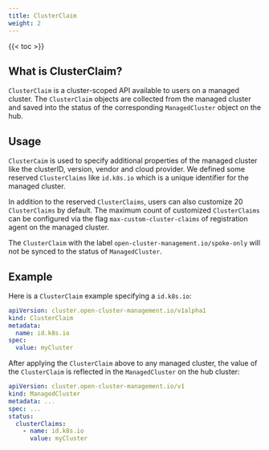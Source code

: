 ```yaml
---
title: ClusterClaim
weight: 2
---
```


<!-- spellchecker-disable -->

{{< toc >}}

<!-- spellchecker-enable -->

## What is ClusterClaim?

`ClusterClaim` is a cluster-scoped API available to users on a managed cluster. 
The `ClusterClaim` objects are collected from the managed cluster and saved into 
the status of the corresponding `ManagedCluster` object on the hub.

## Usage

`ClusterCaim` is used to specify additional properties of the managed cluster like 
the clusterID, version, vendor and cloud provider. We defined some reserved `ClusterClaims` 
like `id.k8s.io` which is a unique identifier for the managed cluster.

In addition to the reserved `ClusterClaims`, users can also customize 20 `ClusterClaims` by default. 
The maximum count of customized `ClusterClaims` can be configured via the flag
`max-custom-cluster-claims` of registration agent on the managed cluster.

The `ClusterClaim` with the label `open-cluster-management.io/spoke-only` will not be synced
to the status of `ManagedCluster`.

## Example 

Here is a `ClusterClaim` example specifying a `id.k8s.io`:

```yaml
apiVersion: cluster.open-cluster-management.io/v1alpha1
kind: ClusterClaim
metadata:
  name: id.k8s.io
spec:
  value: myCluster
```

After applying the `ClusterClaim` above to any managed cluster, the value of the `ClusterClaim` 
is reflected in the `ManagedCluster` on the hub cluster:

```yaml
apiVersion: cluster.open-cluster-management.io/v1
kind: ManagedCluster
metadata: ...
spec: ...
status:
  clusterClaims:
    - name: id.k8s.io
      value: myCluster
```
